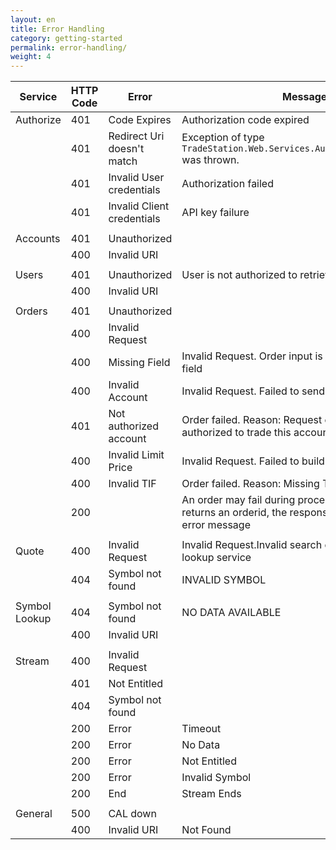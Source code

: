 ```yaml
---
layout: en
title: Error Handling
category: getting-started
permalink: error-handling/
weight: 4
---
```


| Service       | HTTP Code     | Error                       | Message |
| ------------- | ------------- | --------------------------- | ------- |
| Authorize     | 401           | Code Expires                | Authorization code expired |
|               | 401           | Redirect Uri doesn't match  | Exception of type `TradeStation.Web.Services.AuthorizationException` was thrown. |
|               | 401           | Invalid User credentials    | Authorization failed |
|               | 401           | Invalid Client credentials  | API key failure |
|               |               |                             |         |
| Accounts      | 401           | Unauthorized                |         |
|               | 400           | Invalid URI                 |         |
|               |               |                             |         |
| Users         | 401           | Unauthorized                | User is not authorized to retrieve this account |
|               | 400           | Invalid URI                 |         |
|               |               |                             |         |
| Orders        | 401           | Unauthorized                |         |
|               | 400           | Invalid Request             |         |
|               | 400           | Missing Field	              | Invalid Request. Order input is incomplete, missing field |
|               | 400           | Invalid Account             | Invalid Request. Failed to send order for execution. |
|               | 401           | Not authorized account      | Order failed. Reason: Request originator is not authorized to trade this account |
|               | 400           | Invalid Limit Price         | Invalid Request. Failed to build order |
|               | 400           | Invalid TIF                 | Order failed. Reason: Missing TIF |
|               | 200           |                             | An order may fail during processing but if call returns an orderid, the response will be 200 with an error message |
|               |               |                             |         |
| Quote         | 400           | Invalid Request             | Invalid Request.Invalid search criteria for symbol lookup service |
|               | 404           | Symbol not found            | INVALID SYMBOL |
|               |               |                             |         |
| Symbol Lookup	| 404           | Symbol not found            | NO DATA AVAILABLE |
|               | 400           | Invalid URI                 |         |
|               |               |                             |         |
| Stream        | 400           | Invalid Request             |         |
|               | 401           | Not Entitled                |         |
|               | 404           | Symbol not found            |         |
|               | 200           | Error                       | Timeout |
|               | 200           | Error                       | No Data |
|               | 200           | Error                       | Not Entitled |
|               | 200           | Error                       | Invalid Symbol |
|               | 200           | End                         | Stream Ends |
|               |               |                             |         |
| General       | 500           | CAL down                    |         |
|               | 400           | Invalid URI                 | Not Found |
